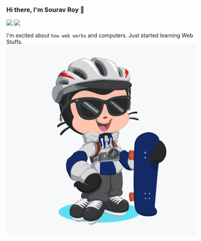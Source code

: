 ### Hi there, I'm Sourav Roy 👋
   ![](https://komarev.com/ghpvc/?username=souravroy-test&color=blue)
   ![]("https://tryhackme.com/badge/278792")
    
   I'm excited about `how web works` and computers.
   Just started learning Web Stuffs.
   <img align="center" src="assets/img/octocat.png" height=500vh>
    
<!--
**souravroy-test/souravroy-test** is a ✨ _special_ ✨ repository because its `README.md` (this file) appears on your GitHub profile.

Here are some ideas to get you started:

- 🔭 I’m currently working on ...
- 🌱 I’m currently learning ...
- 👯 I’m looking to collaborate on ...
- 🤔 I’m looking for help with ...
- 💬 Ask me about ...
- 📫 How to reach me: ...
- 😄 Pronouns: ...
- ⚡ Fun fact: ...
-->
